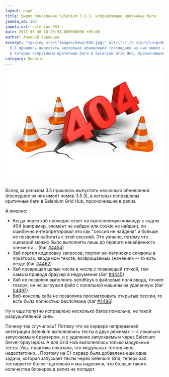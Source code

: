 ```yaml
---
layout: page
title: Вышло обновление Selenium 3.5.3, исправляющее критичные баги
joomla_id: 193
joomla_url: selenium-353
date: 2017-08-30 10:20:58.000000000 +03:00
author: Алексей Баранцев
excerpt: "<p><img src=\"images/news/404.jpg\" alt=\"\" /> </p>\r\n<p>Вслед за релизом
  3.5 пришлось выпустить несколько обновлений (последнее из них имеет номер 3.5.3),
  в которых исправлены критичные баги в Selenium Grid Hub, проскочившие в релиз.</p>"
category: Новости
---
```

<p><img src="images/news/404.jpg" alt="" /> </p>
<p>Вслед за релизом 3.5 пришлось выпустить несколько обновлений (последнее из них имеет номер 3.5.3), в которых исправлены критичные баги в Selenium Grid Hub, проскочившие в релиз.</p>

<p>А именно:</p>
<ul>
<li>Когда через хаб проходил ответ на выполняемую команду с кодом 404 (например, элемент не найден или cookie не найден), он ошибочно интерпретировал это как "сессия не найдена" и больше не позволял работать с этой сессией. Это ужасно, потому что сценарий можно было выполнять лишь до первого ненайденного элемента... (баг <a href="https://github.com/SeleniumHQ/selenium/issues/4454" rel="alternate">#4454</a>)</li>
<li>Хаб портил кодировку запросов, портил не-латинские символы в локаторах, вводимом тексте, возвращаемых значениях -- то есть везде (баг <a href="https://github.com/SeleniumHQ/selenium/issues/4462" rel="alternate">#4462</a>)</li>
<li>Хаб превращал целые числа в числа с плавающей точкой, тем самым приводя браузер в недоумение (баг <a href="https://github.com/SeleniumHQ/selenium/issues/4445" rel="alternate">#4445</a>)</li>
<li>Хаб не позволял выполнять sendKeys в файловые поля ввода, точнее говоря, он не загружал файл с локальной машины на удаленную (баг <a href="https://github.com/SeleniumHQ/selenium/issues/4497" rel="alternate">#4497</a>)</li>
<li>Веб-консоль хаба не позволяла просматривать открытые сессии, то есть была полностью бесполезна (баг <a href="https://github.com/SeleniumHQ/selenium/issues/4496" rel="alternate">#4496</a>)</li>
</ul>
<p>Ну и еще попутно исправлено несколько багов помельче, не такой разрушительной силы.</p>
<p>Почему так случилось? Потому что на сервере непрерывной интеграции Selenium выполнялись тесты в двух режимах -- с локально запускаемым браузером, и с удаленно запускаемым через Selenium Server браузером. А для Grid Hub выполнялись только модульные тесты. Увы, практика показала, что модульных тестов явно недостаточно... Поэтому на CI-сервер была добавлена еще одна задача, которая запускает тесты через Selenium Grid, теперь хаб тестируется более тщательно и мы надеемся, что больше такого количества блокеров в релиз не попадет.</p>
